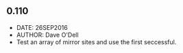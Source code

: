 0.110
------
- DATE: 26SEP2016
- AUTHOR: Dave O'Dell
- Test an array of mirror sites and use the first seccessful.
